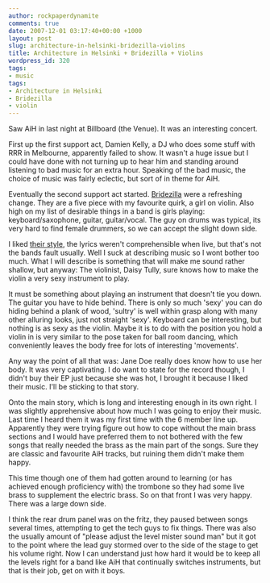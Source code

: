 ```yaml
---
author: rockpaperdynamite
comments: true
date: 2007-12-01 03:17:40+00:00 +1000
layout: post
slug: architecture-in-helsinki-bridezilla-violins
title: Architecture in Helsinki + Bridezilla + Violins
wordpress_id: 320
tags:
- music
tags:
- Architecture in Helsinki
- Bridezilla
- violin
---
```


Saw AiH in last night at Billboard (the Venue). It was an interesting concert.

First up the first support act, Damien Kelly, a DJ who does some stuff with RRR in Melbourne, apparently failed to show. It wasn't a huge issue but I could have done with not turning up to hear him and standing around listening to bad music for an extra hour. Speaking of the bad music, the choice of music was fairly eclectic, but sort of in theme for AiH.

Eventually the second support act started. [Bridezilla](http://www.bridezillamusic.com/) were a refreshing change. They are a five piece with my favourite quirk, a girl on violin. Also high on my list of desirable things in a band is girls playing: keyboard/saxophone, guitar, guitar/vocal. The guy on drums was typical, its very hard to find female drummers, so we can accept the slight down side.<!-- more -->

I liked [their style](http://myspace.com/bridezillaa), the lyrics weren't comprehensible when live, but that's not the bands fault usually. Well I suck at describing music so I wont bother too much. What I will describe is something that will make me sound rather shallow, but anyway: The violinist, Daisy Tully, sure knows how to make the violin a very sexy instrument to play.

It must be something about playing an instrument that doesn't tie you down. The guitar you have to hide behind. There is only so much 'sexy' you can do hiding behind a plank of wood, 'sultry' is well within grasp along with many other alluring looks, just not straight 'sexy'. Keyboard can be interesting, but nothing is as sexy as the violin. Maybe  it is to do with the position you hold a violin in is very similar to the pose taken for ball room dancing, which conveniently leaves the body free for lots of interesting 'movements'.

Any way the point of all that was: Jane Doe really does know how to use her body. It was very captivating. I do want to state for the record though, I didn't buy their EP just because she was hot, I brought it because I liked their music. I'll be sticking to that story.

Onto the main story, which is long and interesting enough in its own right. I was slightly apprehensive about how much I was going to enjoy their music. Last time I heard them it was my first time with the 6 member line up. Apparently they were trying figure out how to cope without the main brass sections and I would have preferred them to not bothered with the few songs that really needed the brass as the main part of the songs. Sure they are classic and favourite AiH tracks, but ruining them didn't make them happy.

This time though one of them had gotten around to learning (or has achieved enough proficiency with) the trombone so they had some live brass to supplement the electric brass. So on that front I was very happy. There was a large down side.

I think the rear drum panel was on the fritz, they paused between songs several times, attempting to get the tech guys to fix things. There was also the usually amount of "please adjust the level mister sound man" but it got to the point where the lead guy stormed over to the side of the stage to get his volume right. Now I can understand just how hard it would be to keep all the levels right for a band like AiH that continually switches instruments, but that is their job, get on with it boys.
